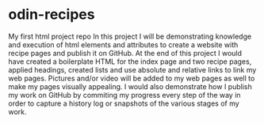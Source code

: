 # odin-recipes
My first html project repo
In this project I will be demonstrating knowledge and execution of html elements and attributes to create a website with recipe pages and publish it on GitHub.
At the end of this project I would have created a boilerplate HTML for the index page and two recipe pages, applied headings, created lists and use absolute and relative links to link my web pages. Pictures and/or video will be added to my web pages as well to make my pages visually appealing.
I would also demonstrate how I publish my work on GitHub by commiting my progress every step of the way in order to capture a history log or snapshots of the various stages of my work.
